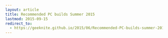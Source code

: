 ```yaml
---
layout: article
title: Recommended PC builds Summer 2015
lastmod: 2015-09-15
redirect_to:
  - https://geeknite.github.io/2015/06/Recommended-PC-builds-summer-2015.html
---
```

